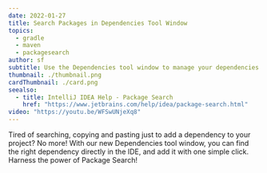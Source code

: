 ```yaml
---
date: 2022-01-27
title: Search Packages in Dependencies Tool Window
topics:
  - gradle
  - maven
  - packagesearch
author: sf
subtitle: Use the Dependencies tool window to manage your dependencies
thumbnail: ./thumbnail.png
cardThumbnail: ./card.png
seealso:
  - title: IntelliJ IDEA Help - Package Search
    href: "https://www.jetbrains.com/help/idea/package-search.html"
video: "https://youtu.be/WFSwUNjeXq8"
---
```


Tired of searching, copying and pasting just to add a dependency to your project? No more! With our new Dependencies tool window, you can find the right dependency directly in the IDE, and add it with one simple click. Harness the power of Package Search!
